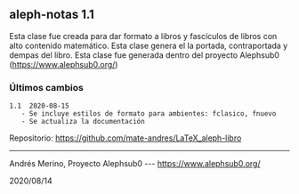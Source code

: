 ## aleph-notas 1.1

Esta clase fue creada para dar formato a libros y fascículos de libros con alto contenido matemático. Esta clase genera el la portada, contraportada y dempas del libro. Esta clase fue generada dentro del proyecto Alephsub0 (https://www.alephsub0.org/)

### Últimos cambios

```
1.1  2020-08-15
   - Se incluye estilos de formato para ambientes: fclasico, fnuevo
   - Se actualiza la documentación
```

Repositorio:  https://github.com/mate-andres/LaTeX_aleph-libro

________
Andrés Merino,
Proyecto Alephsub0 --- https://www.alephsub0.org/

2020/08/14